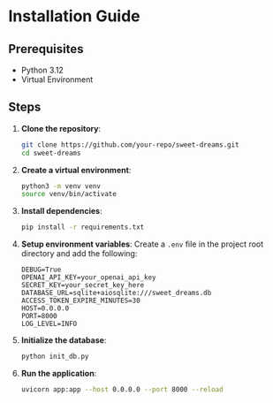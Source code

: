 # Installation Guide

## Prerequisites

- Python 3.12
- Virtual Environment

## Steps

1. **Clone the repository**:
   ```bash
   git clone https://github.com/your-repo/sweet-dreams.git
   cd sweet-dreams
   ```

2. **Create a virtual environment**:
   ```bash
   python3 -m venv venv
   source venv/bin/activate
   ```

3. **Install dependencies**:
   ```bash
   pip install -r requirements.txt
   ```

4. **Setup environment variables**:
   Create a `.env` file in the project root directory and add the following:
   ```env
   DEBUG=True
   OPENAI_API_KEY=your_openai_api_key
   SECRET_KEY=your_secret_key_here
   DATABASE_URL=sqlite+aiosqlite:///sweet_dreams.db
   ACCESS_TOKEN_EXPIRE_MINUTES=30
   HOST=0.0.0.0
   PORT=8000
   LOG_LEVEL=INFO
   ```

5. **Initialize the database**:
   ```bash
   python init_db.py
   ```

6. **Run the application**:
   ```bash
   uvicorn app:app --host 0.0.0.0 --port 8000 --reload
   ```
